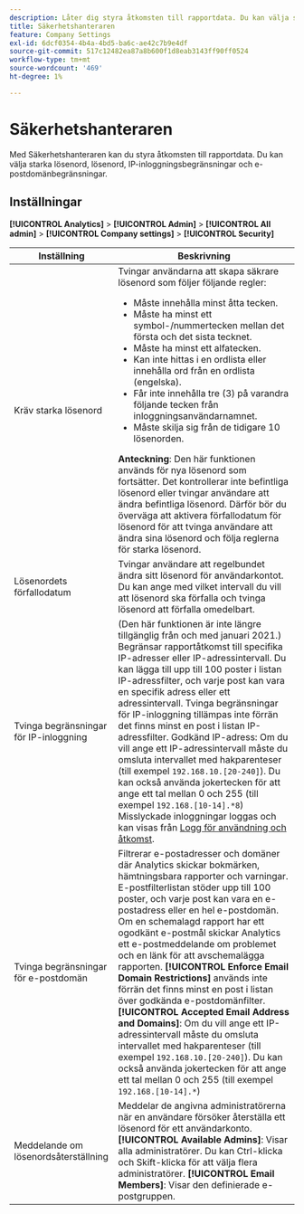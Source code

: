 ```yaml
---
description: Låter dig styra åtkomsten till rapportdata. Du kan välja starka lösenord, lösenord, IP-inloggningsbegränsningar och e-postdomänbegränsningar.
title: Säkerhetshanteraren
feature: Company Settings
exl-id: 6dcf0354-4b4a-4bd5-ba6c-ae42c7b9e4df
source-git-commit: 517c12482ea87a8b600f1d8eab3143ff90ff0524
workflow-type: tm+mt
source-wordcount: '469'
ht-degree: 1%

---
```


# Säkerhetshanteraren

Med Säkerhetshanteraren kan du styra åtkomsten till rapportdata. Du kan välja starka lösenord, lösenord, IP-inloggningsbegränsningar och e-postdomänbegränsningar.

## Inställningar

**[!UICONTROL Analytics]** > **[!UICONTROL Admin]** > **[!UICONTROL All admin]** > **[!UICONTROL Company settings]** > **[!UICONTROL Security]**

| Inställning | Beskrivning |
| --- | --- |
| Kräv starka lösenord | Tvingar användarna att skapa säkrare lösenord som följer följande regler: <ul><li>Måste innehålla minst åtta tecken.</li><li>Måste ha minst ett symbol-/nummertecken mellan det första och det sista tecknet.</li><li>Måste ha minst ett alfatecken.</li><li>Kan inte hittas i en ordlista eller innehålla ord från en ordlista (engelska).</li><li>Får inte innehålla tre (3) på varandra följande tecken från inloggningsanvändarnamnet.</li><li>Måste skilja sig från de tidigare 10 lösenorden.</li></ul>**Anteckning**: Den här funktionen används för nya lösenord som fortsätter. Det kontrollerar inte befintliga lösenord eller tvingar användare att ändra befintliga lösenord. Därför bör du överväga att aktivera förfallodatum för lösenord för att tvinga användare att ändra sina lösenord och följa reglerna för starka lösenord. |
| Lösenordets förfallodatum | Tvingar användare att regelbundet ändra sitt lösenord för användarkontot. Du kan ange med vilket intervall du vill att lösenord ska förfalla och tvinga lösenord att förfalla omedelbart. |
| Tvinga begränsningar för IP-inloggning | (Den här funktionen är inte längre tillgänglig från och med januari 2021.)<br> Begränsar rapportåtkomst till specifika IP-adresser eller IP-adressintervall. Du kan lägga till upp till 100 poster i listan IP-adressfilter, och varje post kan vara en specifik adress eller ett adressintervall. Tvinga begränsningar för IP-inloggning tillämpas inte förrän det finns minst en post i listan IP-adressfilter. Godkänd IP-adress: Om du vill ange ett IP-adressintervall måste du omsluta intervallet med hakparenteser (till exempel `192.168.10.[20-240]`). Du kan också använda jokertecken för att ange ett tal mellan 0 och 255 (till exempel `192.168.[10-14].*8`) Misslyckade inloggningar loggas och kan visas från [Logg för användning och åtkomst](https://experienceleague.adobe.com/docs/analytics/admin/admin-tools/logs.html#section_6FBAF92D9EA244809C45A78A2F0A7232). |
| Tvinga begränsningar för e-postdomän | Filtrerar e-postadresser och domäner där Analytics skickar bokmärken, hämtningsbara rapporter och varningar. E-postfilterlistan stöder upp till 100 poster, och varje post kan vara en e-postadress eller en hel e-postdomän. Om en schemalagd rapport har ett ogodkänt e-postmål skickar Analytics ett e-postmeddelande om problemet och en länk för att avschemalägga rapporten. **[!UICONTROL Enforce Email Domain Restrictions]** används inte förrän det finns minst en post i listan över godkända e-postdomänfilter. **[!UICONTROL Accepted Email Address and Domains]**: Om du vill ange ett IP-adressintervall måste du omsluta intervallet med hakparenteser (till exempel `192.168.10.[20-240]`). Du kan också använda jokertecken för att ange ett tal mellan 0 och 255 (till exempel `192.168.[10-14].*`) |
| Meddelande om lösenordsåterställning | Meddelar de angivna administratörerna när en användare försöker återställa ett lösenord för ett användarkonto. **[!UICONTROL Available Admins]**: Visar alla administratörer. Du kan Ctrl-klicka och Skift-klicka för att välja flera administratörer. **[!UICONTROL Email Members]**: Visar den definierade e-postgruppen. |

